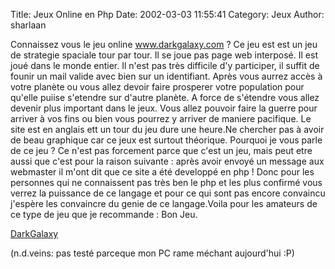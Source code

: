 Title: Jeux Online en Php
Date: 2002-03-03 11:55:41
Category: Jeux
Author: sharlaan

Connaissez vous le jeu online www.darkgalaxy.com ?
Ce jeu est est un jeu de strategie spaciale tour par tour. Il se joue pas page web interposé. Il est joué dans le monde entier. Il n'est pas très difficile d'y participer, il suffit de founir un mail valide avec bien sur un identifiant. Après vous aurrez accès à votre planète ou vous allez devoir faire prosperer votre population pour qu'elle puiise s'etendre sur d'autre planète. A force de s'étendre vous allez devenir plus important dans le jeux. Vous allez pouvoir faire la guerre pour arriver à vos fins ou bien vous pourrez y arriver de maniere pacifique. Le site est en anglais ett un tour du jeu dure une heure.Ne chercher pas à avoir de beau graphique car ce jeux est surtout théorique.
Pourquoi je vous parle de ce jeu ?
Ce n'est pas forcement parce que c'est un jeu, mais peut etre aussi que c'est pour la raison suivante : après avoir envoyé un message aux webmaster il m'ont dit que ce site a été developpé en php !
Donc pour les personnes qui ne connaissent pas très ben le php et les plus confirmé vous verrez la puissance de ce langage et pour ce qui sont pas encore convaincu j'espère les convaincre du genie de ce langage.Voila pour les amateurs de ce type de jeu que je recommande : Bon Jeu.

<A HREF="http://www.darkgalaxy.com" TARGET=_darkgalaxy>DarkGalaxy</A>

(n.d.veins: pas testé parceque mon PC rame méchant aujourd'hui :P)